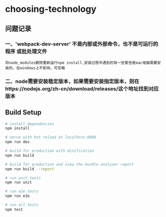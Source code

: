 # choosing-technology

## 问题记录

### 一、'webpack-dev-server' 不是内部或外部命令，也不是可运行的程序 或批处理文件

    将node_modules删除重新运行npm install,安装过程中遇到的有一些警告是mac电脑需要安装的，在windows上不影响，可忽略

### 二、node需要安装稳定版本，如果需要安装指定版本，则在https://nodejs.org/zh-cn/download/releases/这个地址找到对应版本

## Build Setup

``` bash
# install dependencies
npm install

# serve with hot reload at localhost:8080
npm run dev

# build for production with minification
npm run build

# build for production and view the bundle analyzer report
npm run build --report

# run unit tests
npm run unit

# run e2e tests
npm run e2e

# run all tests
npm test
```
